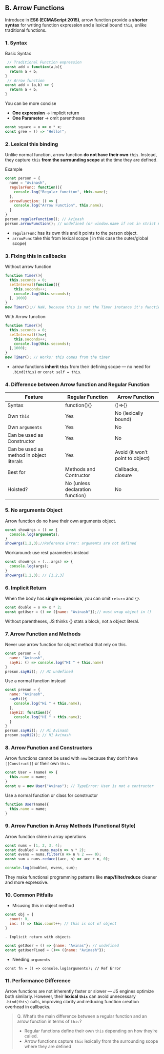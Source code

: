 ## B. Arrow Functions

Introduce in **ES6 (ECMAScript 2015)**, arrow function provide a **shorter syntax** for writing function expression and a lexical bound `this`, unlike traditional functions.

### 1. Syntax

Basic Syntax

```js
 // Traditional Function expression
const add = function(a,b){
  return a + b;
}
 // Arrow function
const add = (a,b) => {
  return a + b;
}
```

You can be more concise

- **One expression** → implicit return
- **One Parameter** → omit parentheses

```js
const square = x => x * x;
const gree = () => "Hello!";
```

### 2. Lexical this binding

Unlike normal function, arrow function **do not have their own** `this`. Instead, they capture `this` **from the surrounding scope** at the time they are defined.

Example

```js
const person = {
  name = "Avinash",
  regularFunc: function(){
    console.log("Regular function", this.name);
  },
  arrowFunction: () => {
    console.log("Arrow Function", this.name);
  }
}
person.regularFunction(); // Avinash
person.arrowFunction(); // undefined (or window.name if not in strict mode)
```

- `regularFunc` has its own this and it points to the person object.
- `arrowFunc` take this from lexical scope ( in this case the outer/global scope)

### 3. Fixing this in callbacks

Without arrow function

```js
function Timer(){
  this.seconds = 0;
  setInterval(function(){
    this.seconds++;
    console.log(this.seconds);
  }, 1000)
}
new Timer();// NaN, because this is not the Timer instance it's functions
```

With Arrow function

```js
function Timer(){
  this.seconds = 0;
  setInterval(()=>{
    this.seconds++;
    console.log(this.seconds);
  },1000);
}
new Timer(); // Works: this comes from the timer
```

- arrow functions **inherit `this`** from their defining scope — no need for `.bind(this)` or `const self = this`.

### 4. Difference between Arrow function and Regular Function

| **Feature**                              | **Regular Function**               | **Arrow Function**                 |
| ---------------------------------------- | ---------------------------------- | ---------------------------------- |
| Syntax                                   | function(){}                   | ()=>{}                          |
| Own `this`                               | Yes                                | No (lexically bound)             |
| Own `arguments`                          | Yes                                | No                                 |
| Can be used as Constructor               | Yes                                | No                                 |
| Can be used as method in object literals | Yes                                | Avoid (it won’t point to object) |
| Best for                                 | Methods and Contructor             | Callbacks, closure                 |
| Hoisted?                                 | No (unless declaration function) | No                                 |

### 5. No arguments Object

Arrow function do no have their own arguments object.

```js
const showArgs = () => {
  console.log(arguments);
}
showArgs(1,2,3);//Reference Error: arguments are not defined
```

Workaround: use rest parameters instead

```js
const showArgs = (...args) => {
  console.log(args);
}
showArgs(1,2,3); // [1,2,3]
```

### 6. Implicit Return

When the body has **single expression**, you can omit `return` and `{}`.

```js
const double = x => x * 2;
const getUser = () => ({name: "Avinash"});// must wrap object in ()
```

Without parentheses, JS thinks {} stats a block, not a object literal.

### 7. Arrow Function and Methods

Never use arrow function for object method that rely on this.

```js
const person = {
  name: "Avinash",
  sayHi: () => console.log("HI " + this.name)
}
preson.sayHi(); // HI undefined
```

Use a normal function instead

```js
const preson = {
  name: "Avinash",
  sayHi(){
    console.log("Hi " + this.name);
  },
  sayHi2: function(){
    console.log("HI " + this.name);
  }
}
person.sayHi(); // Hi Avinash
preson.sayHi2(); // HI Avinash
```

### 8. Arrow Function and Constructors

Arrow functions cannot be used with `new` because they don’t have `[[Construct]]` or their own `this`.

```js
const User = (name) => {
  this.name = name;
}
const u = new User("Avinas"); // TypeError: User is not a contructor
```

Use a normal function or class for constructor

```js
function User(name){
  this.name = name;
}
```

### 9. Arrow Function in Array Methods (Functional Style)

Arrow function shine in array operations

```js
const nums = [1, 2, 3, 4];
const doubled = nums.map(n => n * 2);
const evens = nums.filter(n => n % 2 === 0);
const sum = nums.reduce((acc, n) => acc + n, 0);

console.log(doubled, evens, sum);
```

They make functional programming patterns like **map/filter/reduce** cleaner and more expressive.

### 10. Common Pitfalls

- Misusing this in object method

```js
const obj = {
  count: 0,
  inc: () => this.count++; // this is not of object
}
```

    - Implicit return with objects

```js
const getUser = () => {name: "Avinas"}; // undefined
const getUserFixed = ()=> ({name: "Avinash"});
```

- Needing `arguments`

```
const fn = () => console.log(arguments); // Ref Error
```

### 11. Performance Difference

Arrow functions are not inherently faster or slower — JS engines optimize both similarly. However, their **lexical `this`** can avoid unnecessary `.bind(this)` calls, improving clarity and reducing function creation overhead in callbacks.

> Q. What’s the main difference between a regular function and an arrow function in terms of `this`?
>- Regular functions define their own `this` depending on how they’re called.
>- Arrow functions capture `this` lexically from the surrounding scope where they are defined


